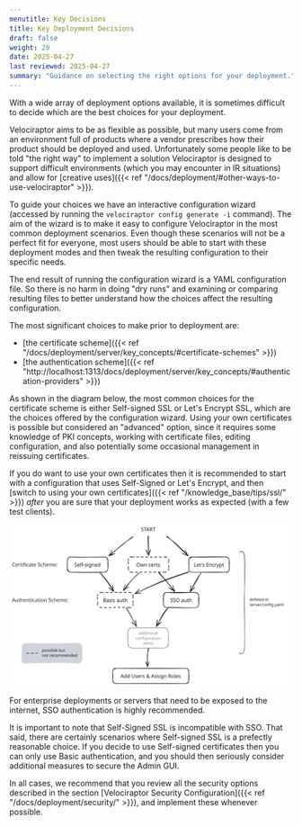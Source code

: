 ```yaml
---
menutitle: Key Decisions
title: Key Deployment Decisions
draft: false
weight: 20
date: 2025-04-27
last reviewed: 2025-04-27
summary: "Guidance on selecting the right options for your deployment."
---
```


With a wide array of deployment options available, it is sometimes difficult to
decide which are the best choices for your deployment.

Velociraptor aims to be as flexible as possible, but many users come from an
environment full of products where a vendor prescribes how their product should
be deployed and used. Unfortunately some people like to be told "the right way"
to implement a solution Velociraptor is designed to support difficult
environments (which you may encounter in IR situations) and allow for
[creative uses]({{< ref "/docs/deployment/#other-ways-to-use-velociraptor" >}}).

To guide your choices we have an interactive configuration wizard (accessed by
running the `velociraptor config generate -i` command). The aim of the wizard is
to make it easy to configure Velociraptor in the most common deployment
scenarios. Even though these scenarios will not be a perfect fit for everyone,
most users should be able to start with these deployment modes and then tweak
the resulting configuration to their specific needs.

The end result of running the configuration wizard is a YAML configuration file.
So there is no harm in doing "dry runs" and examining or comparing resulting
files to better understand how the choices affect the resulting configuration.

The most significant choices to make prior to deployment are:
- [the certificate scheme]({{< ref "/docs/deployment/server/key_concepts/#certificate-schemes" >}})
- [the authentication scheme]({{< ref "http://localhost:1313/docs/deployment/server/key_concepts/#authentication-providers" >}})

As shown in the diagram below, the most common choices for the certificate
scheme is either Self-signed SSL or Let's Encrypt SSL, which are the choices
offered by the configuration wizard. Using your own certificates is possible but
considered an "advanced" option, since it requires some knowledge of PKI
concepts, working with certificate files, editing configuration, and also
potentially some occasional management in reissuing certificates.

If you do want to use your own certificates then it is recommended to start with
a configuration that uses Self-Signed or Let's Encrypt, and then
[switch to using your own certificates]({{< ref "/knowledge_base/tips/ssl/" >}})
_after_ you are sure that your deployment works as expected (with a few test
clients).

![Decision tree for the main configuration options](decision_tree.svg)

For enterprise deployments or servers that need to be exposed to the internet,
SSO authentication is highly recommended.

It is important to note that Self-Signed SSL is incompatible with SSO. That
said, there are certainly scenarios where Self-signed SSL is a prefectly
reasonable choice. If you decide to use Self-signed certificates then you can
only use Basic authentication, and you should then seriously consider additional
measures to secure the Admin GUI.

In all cases, we recommend that you review all the security options described in
the section
[Velociraptor Security Configuration]({{< ref "/docs/deployment/security/" >}}),
and implement these whenever possible.